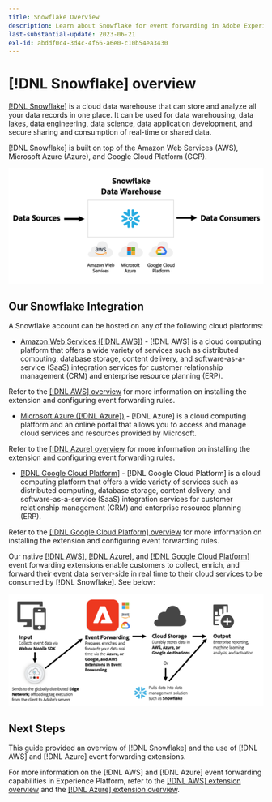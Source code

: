 ```yaml
---
title: Snowflake Overview
description: Learn about Snowflake for event forwarding in Adobe Experience Platform.
last-substantial-update: 2023-06-21
exl-id: abddf0c4-3d4c-4f66-a6e0-c10b54ea3430
---
```

# [!DNL Snowflake] overview

[[!DNL Snowflake]](https://www.snowflake.com/en/) is a cloud data warehouse that can store and analyze all your data records in one place. It can be used for data warehousing, data lakes, data engineering, data science, data application development, and secure sharing and consumption of real-time or shared data.

[!DNL Snowflake] is built on top of the Amazon Web Services (AWS), Microsoft Azure (Azure), and Google Cloud Platform (GCP).  

![A diagram showing the [!DNL Snowflake] data architecture.](../../../images/extensions/server/snowflake/snowflake.png)

## Our Snowflake Integration

A Snowflake account can be hosted on any of the following cloud platforms:

- [Amazon Web Services ([!DNL AWS])](https://aws.amazon.com/) - [!DNL AWS] is a cloud computing platform that offers a wide variety of services such as distributed computing, database storage, content delivery, and software-as-a-service (SaaS) integration services for customer relationship management (CRM) and enterprise resource planning (ERP). 

Refer to the [[!DNL AWS] overview](../aws/overview.md) for more information on installing the extension and configuring event forwarding rules. 

- [Microsoft Azure ([!DNL Azure])](https://azure.microsoft.com/en-us/products/event-hubs/#overview) - [!DNL Azure] is a cloud computing platform and an online portal that allows you to access and manage cloud services and resources provided by Microsoft. 

Refer to the [[!DNL Azure] overview](../azure/overview.md) for more information on installing the extension and configuring event forwarding rules. 

- [[!DNL Google Cloud Platform]](https://cloud.google.com/) - [!DNL Google Cloud Platform] is a cloud computing platform that offers a wide variety of services such as distributed computing, database storage, content delivery, and software-as-a-service (SaaS) integration services for customer relationship management (CRM) and enterprise resource planning (ERP).

Refer to the [[!DNL Google Cloud Platform] overview](../google-cloud-platform/overview.md) for more information on installing the extension and configuring event forwarding rules. 

Our native [[!DNL AWS]](../aws/overview.md), [[!DNL Azure]](../azure/overview.md), and [[!DNL Google Cloud Platform]](../google-cloud-platform/overview.md) event forwarding extensions enable customers to collect, enrich, and forward their event data server-side in real time to their cloud services to be consumed by [!DNL Snowflake]. See below:

![The [!DNL Snowflake] reporting diagram showing the link between [!DNL AWS] and [!DNL Azure].](../../../images/extensions/server/snowflake/snowflake-workflow.png)

## Next Steps

This guide provided an overview of [!DNL Snowflake] and the use of [!DNL AWS] and [!DNL Azure] event forwarding extensions. 

For more information on the [!DNL AWS] and [!DNL Azure] event forwarding capabilities in Experience Platform, refer to the [[!DNL AWS] extension overview](../aws/overview.md) and the [[!DNL Azure] extension overview](../azure/overview.md).
